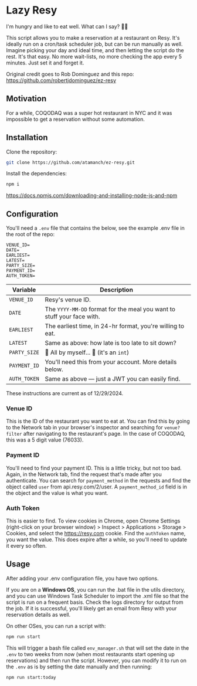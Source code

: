 # Lazy Resy

I'm hungry and like to eat well. What can I say? 🤷‍♂️

This script allows you to make a reservation at a restaurant on Resy. It's ideally run on a cron/task scheduler job, but can be run
manually as well. Imagine picking your day and ideal time, and then letting the script do the rest. It's that easy. No
more wait-lists, no more checking the app every 5 minutes. Just set it and forget it.

Original credit goes to Rob Dominguez and this repo: https://github.com/robertjdominguez/ez-resy

## Motivation

For a while, COQODAQ was a super hot restaurant in NYC and it was impossible to get a reservation without some automation.

## Installation

Clone the repository:

```bash
git clone https://github.com/atamanch/ez-resy.git
```

Install the dependencies:

```bash
npm i
```

https://docs.npmjs.com/downloading-and-installing-node-js-and-npm

## Configuration

You'll need a `.env` file that contains the below, see the example .env file in the root of the repo:

```env
VENUE_ID=
DATE=
EARLIEST=
LATEST=
PARTY_SIZE=
PAYMENT_ID=
AUTH_TOKEN=
```

| Variable     | Description                                                            |
| ------------ | ---------------------------------------------------------------------- |
| `VENUE_ID`   | Resy's venue ID.                                                       |
| `DATE`       | The `YYYY-MM-DD` format for the meal you want to stuff your face with. |
| `EARLIEST`   | The earliest time, in 24-hr format, you're willing to eat.             |
| `LATEST`     | Same as above: how late is too late to sit down?                       |
| `PARTY_SIZE` | 🎵 All by myself... 🎵 (it's an `int`)                                 |
| `PAYMENT_ID` | You'll need this from your account. More details below.                |
| `AUTH_TOKEN` | Same as above — just a JWT you can easily find.                        |

These instructions are current as of 12/29/2024.

### Venue ID

This is the ID of the restaurant you want to eat at. You can find this by going to the Network tab in your browser's
inspector and searching for `venue?filter` after navigating to the restaurant's page. In the case of COQODAQ, this was a 5 digit value (76033).

### Payment ID

You'll need to find your payment ID. This is a little tricky, but not too bad. Again, in the Network tab, find the
request that's made after you authenticate. You can search for `payment_method` in the requests and find the object called `user` from api.resy.com/2/user.
A `payment_method_id` field is in the object and the value is what you want.

### Auth Token

This is easier to find. To view cookies in Chrome, open Chrome Settings (right-click on your browser window) > Inspect > Applications > Storage > Cookies, and select the https://resy.com cookie.
Find the `authToken` name, you want the value. This does expire after a while, so you'll need to update it every so often.

## Usage

After adding your .env configuration file, you have two options.

If you are on a **Windows OS**, you can run the .bat file in the utils directory, and you can use Windows Task Scheduler to import the .xml file so that the script is run on a frequent basis.
Check the logs directory for output from the job. If it is successful, you'll likely get an email from Resy with your reservation details as well.

On other OSes, you can run a script with:

```bash
npm run start
```

This will trigger a bash file called `env_manager.sh` that will set the date in the `.env` to two weeks from now (when
most restaurants start opening up reservations) and then run the script. However, you can modify it to run on the `.env`
as is by setting the date manually and then running:

```bash
npm run start:today
```
